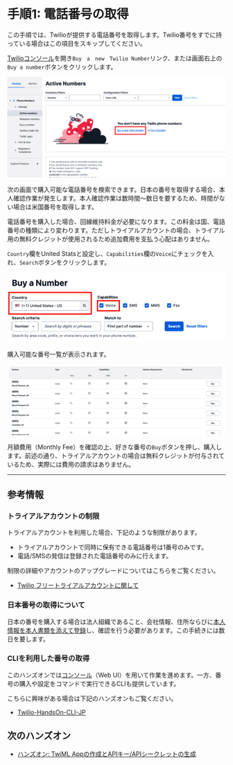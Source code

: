 #  手順1: 電話番号の取得

この手順では、Twilioが提供する電話番号を取得します。Twilio番号をすでに持っている場合はこの項目をスキップしてください。

[Twilioコンソール](https://www.twilio.com/console/phone-numbers/incoming)を開き`Buy　a　new　Twilio Number`リンク、または画面右上の`Buy a number`ボタンをクリックします。

![電話番号コンソール](../assets/01-Phone-Numbers.png)

次の画面で購入可能な電話番号を検索できます。日本の番号を取得する場合、本人確認作業が発生します。本人確認作業は数時間〜数日を要するため、時間がない場合は米国番号を取得します。

電話番号を購入した場合、回線維持料金が必要になります。この料金は国、電話番号の種類により変わります。ただしトライアルアカウントの場合、トライアル用の無料クレジットが使用されるため追加費用を支払う心配はありません。

`Country`欄をUnited Statsと設定し、`Capabilities`欄の`Voice`にチェックを入れ、`Search`ボタンをクリックします。

![番号検索](../assets/01-Serach-Numbers.png)

購入可能な番号一覧が表示されます。

![番号一覧](../assets/01-Number-List.png)

月額費用（Monthly Fee）を確認の上、好きな番号の`Buy`ボタンを押し、購入します。前述の通り、トライアルアカウントの場合は無料クレジットが付与されているため、実際には費用の請求はありません。

---

## 参考情報

### トライアルアカウントの制限 ###

トライアルアカウントを利用した場合、下記のような制限があります。
- トライアルアカウントで同時に保有できる電話番号は1番号のみです。
- 電話/SMSの発信は登録された電話番号のみに行えます。

制限の詳細やアカウントのアップグレードについてはこちらをご覧ください。
- [Twilio フリートライアルアカウントに関して](https://support.twilio.com/hc/en-us/articles/360044841214-Twilio-%E3%83%95%E3%83%AA%E3%83%BC%E3%83%88%E3%83%A9%E3%82%A4%E3%82%A2%E3%83%AB%E3%82%A2%E3%82%AB%E3%82%A6%E3%83%B3%E3%83%88%E3%81%AB%E9%96%A2%E3%81%97%E3%81%A6)

### 日本番号の取得について ###

日本の番号を購入する場合は法人組織であること、会社情報、住所ならびに[本人情報を本人書類を添えて登録](https://support.twilio.com/hc/en-us/articles/4406158662171-%E6%97%A5%E6%9C%AC%E5%90%91%E3%81%91-Regulatory-Bundle-%E8%A6%8F%E5%88%B6%E6%83%85%E5%A0%B1-%E3%81%AB%E9%96%A2%E3%82%8F%E3%82%8B%E6%9B%B8%E9%A1%9E%E3%81%AE%E6%8F%90%E5%87%BA%E6%96%B9%E6%B3%95)し、確認を行う必要があります。この手続きには数日を要します。

### CLIを利用した番号の取得 ###

このハンズオンでは[コンソール](https://www.twilio.com/console)（Web UI）を用いて作業を進めます。一方、番号の購入や設定をコマンドで実行できるCLIも提供しています。

こちらに興味がある場合は下記のハンズオンもご覧ください。

- [Twilio-HandsOn-CLI-JP](https://neri78.github.io/Twilio-HandsOn-CLI-JP/)


## 次のハンズオン

- [ハンズオン: TwiML Appの作成とAPIキー/APIシークレットの生成](../02-TwiML-App-API-Key-Secret/00-Overview.md)